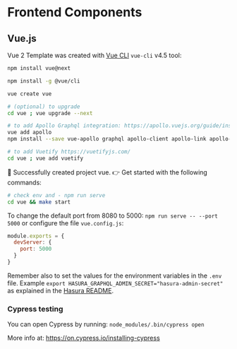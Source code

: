 # Frontend Components

## Vue.js

Vue 2 Template was created with [Vue CLI](https://cli.vuejs.org/) `vue-cli` v4.5 tool:

```bash
npm install vue@next

npm install -g @vue/cli

vue create vue

# (optional) to upgrade
cd vue ; vue upgrade --next

# to add Apollo Graphql integration: https://apollo.vuejs.org/guide/installation.html#vue-cli-plugin
vue add apollo
npm install --save vue-apollo graphql apollo-client apollo-link apollo-link-http apollo-cache-inmemory graphql-tag

# to add Vuetify https://vuetifyjs.com/
cd vue ; vue add vuetify
```

🎉  Successfully created project vue.
👉  Get started with the following commands:

```bash
# check env and - npm run serve
cd vue && make start
```

 To change the default port from 8080 to 5000: `npm run serve -- --port 5000` or configure the file `vue.config.js`:

```javascript
module.exports = {
  devServer: {
    port: 5000
  }
}
```

Remember also to set the values for the environment variables in the `.env` file. Example `export HASURA_GRAPHQL_ADMIN_SECRET="hasura-admin-secret"` as explained in the [Hasura README](../backend/hasura/README.md).

### Cypress testing

You can open Cypress by running: `node_modules/.bin/cypress open`

More info at: <https://on.cypress.io/installing-cypress>
